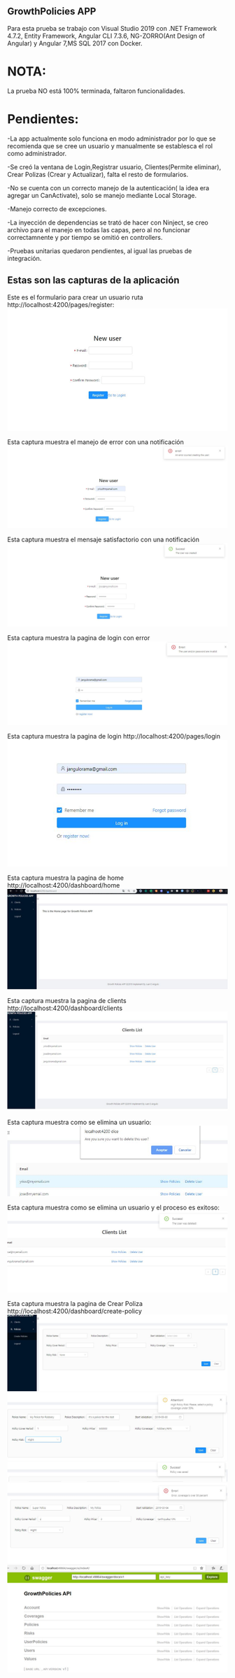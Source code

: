 ## GrowthPolicies APP

Para esta prueba se trabajo con Visual Studio 2019 con .NET Framework 4.7.2, Entity Framework, Angular CLI 7.3.6, NG-ZORRO(Ant Design of Angular) y Angular 7,MS SQL 2017 con Docker.

# NOTA:
La prueba NO está 100% terminada, faltaron funcionalidades.

# Pendientes:
-La app actualmente solo funciona en modo administrador por lo que se recomienda que se cree un usuario y manualmente se establesca el rol como administrador.

-Se creó la ventana de Login,Registrar usuario, Clientes(Permite eliminar), Crear Polizas (Crear y Actualizar), falta el resto de formularios.

-No se cuenta con un correcto manejo de la autenticación( la idea era agregar un CanActivate), solo se manejo mediante Local Storage.

-Manejo correcto de excepciones.

-La inyección de dependencias se trató de hacer con Ninject, se creo archivo para el manejo en todas las capas, pero al no funcionar correctamnente y por tiempo se omitió  en controllers.

-Pruebas unitarias quedaron pendientes, al igual las pruebas de integración.

## Estas son las capturas de la aplicación
Este es el formulario para crear un usuario ruta http://localhost:4200/pages/register:
![Step0](https://raw.githubusercontent.com/gersof/GrowthPolicies/master/Images/0.JPG)

Esta captura muestra el manejo de error con una notificación
![Step0](https://raw.githubusercontent.com/gersof/GrowthPolicies/master/Images/1.JPG)

Esta captura muestra el mensaje satisfactorio con una notificación
![Step0](https://raw.githubusercontent.com/gersof/GrowthPolicies/master/Images/2.JPG)

Esta captura muestra la pagina de login con error
![Step0](https://raw.githubusercontent.com/gersof/GrowthPolicies/master/Images/3.JPG)

Esta captura muestra la pagina de login http://localhost:4200/pages/login
![Step0](https://raw.githubusercontent.com/gersof/GrowthPolicies/master/Images/4.JPG)

Esta captura muestra la pagina de home http://localhost:4200/dashboard/home
![Step0](https://raw.githubusercontent.com/gersof/GrowthPolicies/master/Images/5.JPG)

Esta captura muestra la pagina de clients http://localhost:4200/dashboard/clients
![Step0](https://raw.githubusercontent.com/gersof/GrowthPolicies/master/Images/6.JPG)

Esta captura muestra como se elimina un usuario:
![Step0](https://raw.githubusercontent.com/gersof/GrowthPolicies/master/Images/7.JPG)

Esta captura muestra como se elimina un usuario y el proceso es exitoso:
![Step0](https://raw.githubusercontent.com/gersof/GrowthPolicies/master/Images/8.JPG)

Esta captura muestra la pagina de Crear Poliza http://localhost:4200/dashboard/create-policy
![Step0](https://raw.githubusercontent.com/gersof/GrowthPolicies/master/Images/9.JPG)
![Step0](https://raw.githubusercontent.com/gersof/GrowthPolicies/master/Images/10.JPG)
![Step0](https://raw.githubusercontent.com/gersof/GrowthPolicies/master/Images/11.JPG)
![Step0](https://raw.githubusercontent.com/gersof/GrowthPolicies/master/Images/12.JPG)
![Step0](https://raw.githubusercontent.com/gersof/GrowthPolicies/master/Images/13.JPG)
